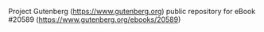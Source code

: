 Project Gutenberg (https://www.gutenberg.org) public repository for eBook #20589 (https://www.gutenberg.org/ebooks/20589)
